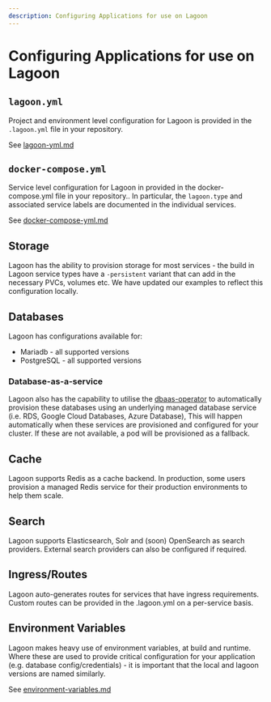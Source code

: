 ```yaml
---
description: Configuring Applications for use on Lagoon
---
```


#  Configuring Applications for use on Lagoon

## `lagoon.yml`
Project and environment level configuration for Lagoon is provided in the `.lagoon.yml` file in your repository.

See [lagoon-yml.md](../using-lagoon-the-basics/lagoon-yml.md)

## `docker-compose.yml`
Service level configuration for Lagoon in provided in the docker-compose.yml file in your repository.. In particular, the `lagoon.type` and associated service labels are documented in the individual services.

See [docker-compose-yml.md](../using-lagoon-the-basics/docker-compose-yml.md)

## Storage

Lagoon has the ability to provision storage for most services - the build in Lagoon service types have a `-persistent` variant that can add in the necessary PVCs, volumes etc. We have updated our examples to reflect this configuration locally.

## Databases

Lagoon has configurations available for:

* Mariadb - all supported versions
* PostgreSQL - all supported versions

### Database-as-a-service
Lagoon also has the capability to utilise the [dbaas-operator](https://github.com/amazeeio/dbaas-operator) to automatically provision these databases using an underlying managed database service (i.e. RDS, Google Cloud Databases, Azure Database), This will happen automatically when these services are provisioned and configured for your cluster. If these are not available, a pod will be provisioned as a fallback.

## Cache

Lagoon supports Redis as a cache backend. In production, some users provision a managed Redis service for their production environments to help them scale.

## Search

Lagoon supports Elasticsearch, Solr and (soon) OpenSearch as search providers. External search providers can also be configured if required.

## Ingress/Routes

Lagoon auto-generates routes for services that have ingress requirements. Custom routes can be provided in the .lagoon.yml on a per-service basis.

## Environment Variables
Lagoon makes heavy use of environment variables, at build and runtime. Where these are used to provide critical configuration for your application (e.g. database config/credentials) - it is important that the local and lagoon versions are named similarly.

See [environment-variables.md](../using-lagoon-advanced/environment-variables.md)


